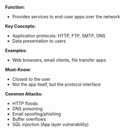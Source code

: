 
**Function:**  
- Provides services to end-user apps over the network

**Key Concepts:**  
- Application protocols: HTTP, FTP, SMTP, DNS  
- Data presentation to users

**Examples:**  
- Web browsers, email clients, file transfer apps

**Must-Know:**  
- Closest to the user  
- Not the app itself, but the protocol interface

**Common Attacks:**  
- HTTP floods  
- DNS poisoning  
- Email spoofing/phishing  
- Buffer overflows  
- SQL injection (App layer vulnerability)